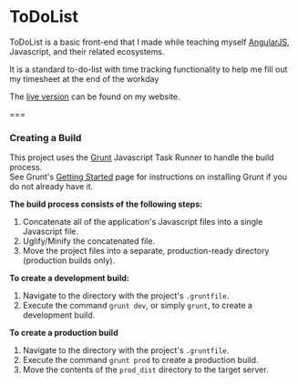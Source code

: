 ToDoList
===

ToDoList is a basic front-end that I made while teaching myself [AngularJS](https://angularjs.org/), Javascript, and their related ecosystems.

It is a standard to-do-list with time tracking functionality to help me fill out my timesheet at the end of the workday

The [live version](http://todolist.jgefroh.com/index.html) can be found on my website.



===


### Creating a Build
This project uses the [Grunt](http://gruntjs.com/) Javascript Task Runner to handle the build process.  
See Grunt's [Getting Started](http://gruntjs.com/getting-started) page for instructions on installing Grunt if you do not already have it.

**The build process consists of the following steps:**  
1. Concatenate all of the application's Javascript files into a single Javascript file.  
2. Uglify/Minify the concatenated file.  
3. Move the project files into a separate, production-ready directory (production builds only).

**To create a development build:**  
1. Navigate to the directory with the project's `.gruntfile`.  
2. Execute the command `grunt dev`, or simply `grunt`, to create a development build.

**To create a production build**  
1. Navigate to the directory with the project's `.gruntfile`.  
2. Execute the command `grunt prod` to create a production build.  
3. Move the contents of the `prod_dist` directory to the target server.
